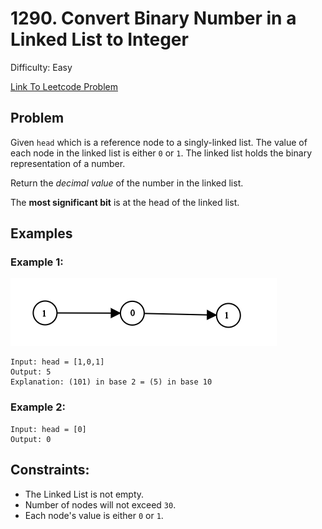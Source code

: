 # 1290. Convert Binary Number in a Linked List to Integer
Difficulty: Easy

[Link To Leetcode Problem](https://leetcode.com/problems/convert-binary-number-in-a-linked-list-to-integer/)

## Problem
Given `head` which is a reference node to a singly-linked list. The value of each node in the linked list is either `0` or `1`. The linked list holds the binary representation of a number.

Return the *decimal value* of the number in the linked list.

The **most significant bit** is at the head of the linked list.

## Examples
### Example 1:
![example1](./example1.png)
```
Input: head = [1,0,1]
Output: 5
Explanation: (101) in base 2 = (5) in base 10
```
### Example 2:
```
Input: head = [0]
Output: 0
```

## Constraints:
- The Linked List is not empty.
- Number of nodes will not exceed `30`.
- Each node's value is either `0` or `1`.